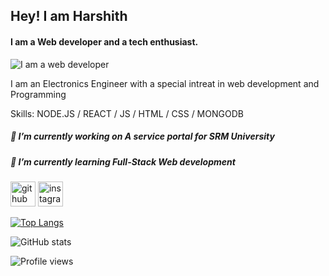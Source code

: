## Hey! I am Harshith
#### I am a Web developer and a tech enthusiast.
![I am a web developer](https://thumbs.dreamstime.com/b/under-construction-building-process-header-banner-landing-page-flat-line-vector-design-concept-web-presentation-template-77593315.jpg)

I am an Electronics Engineer with a special intreat in web development and Programming

Skills: NODE.JS / REACT / JS / HTML / CSS / MONGODB

##### 🔭 I’m currently working on A service portal for SRM University 
##### 🌱 I’m currently learning Full-Stack Web development 


[<img src='https://cdn.jsdelivr.net/npm/simple-icons@3.0.1/icons/github.svg' alt='github' height='40'>](https://github.com/Harshith292002)  [<img src='https://cdn.jsdelivr.net/npm/simple-icons@3.0.1/icons/instagram.svg' alt='instagram' height='40'>](https://www.instagram.com/Harshith___/)  

[![Top Langs](https://github-readme-stats.vercel.app/api/top-langs/?username=Harshith292002)](https://github.com/anuraghazra/github-readme-stats)

![GitHub stats](https://github-readme-stats.vercel.app/api?username=Harshith292002&show_icons=true)  

![Profile views](https://gpvc.arturio.dev/Harshith292002)  
